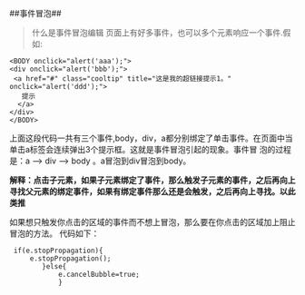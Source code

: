 ##事件冒泡##
>什么是事件冒泡编辑
页面上有好多事件，也可以多个元素响应一个事件.假如:

	<BODY onclick="alert('aaa');">
	<div onclick="alert('bbb');">
	 <a href="#" class="cooltip" title="这是我的超链接提示1。" onclick="alert('ddd');">
	   提示
	  </a>
	</div>
	</BODY>

上面这段代码一共有三个事件,body，div，a都分别绑定了单击事件。在页面中当单击a标签会连续弹出3个提示框。这就是事件冒泡引起的现象。事件冒 泡的过程是：a --> div --> body 。a冒泡到div冒泡到body。

**解释：点击子元素，如果子元素绑定了事件，那么触发子元素的事件，之后再向上寻找父元素的绑定事件，如果有绑定事件那么还是会触发，之后再向上寻找。以此类推**

如果想只触发你点击的区域的事件而不想上冒泡，那么要在你点击的区域加上阻止冒泡的方法。
代码如下：

     if(e.stopPropagation){
		 e.stopPropagation();
			}else{
		        e.cancelBubble=true;
				}
